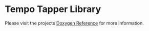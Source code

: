 # Tempo Tapper Library

Please visit the projects [Doxygen Reference](https://ctxz.github.io/TempoTapperLib/) for more
information.
